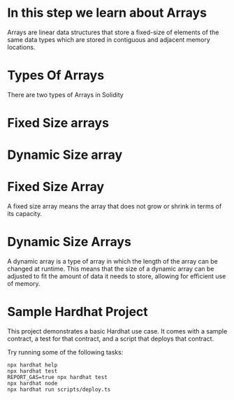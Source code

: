 # In this step we learn about Arrays 
Arrays are linear data structures that store a fixed-size of elements of the same data types which are stored in contiguous and adjacent memory locations.

# Types Of Arrays 
There are two types of Arrays in Solidity

# Fixed Size arrays
# Dynamic Size array

# Fixed Size Array

A fixed size array means the array that does not grow or shrink in terms of its capacity.

# Dynamic Size Arrays

A dynamic array is a type of array in which the length of the array can be changed at runtime. This means that the size of a dynamic array can be adjusted to fit the amount of data it needs to store, allowing for efficient use of memory.


# Sample Hardhat Project

This project demonstrates a basic Hardhat use case. It comes with a sample contract, a test for that contract, and a script that deploys that contract.

Try running some of the following tasks:

```shell
npx hardhat help
npx hardhat test
REPORT_GAS=true npx hardhat test
npx hardhat node
npx hardhat run scripts/deploy.ts
```
